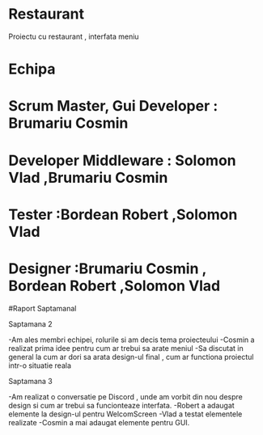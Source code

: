 # Restaurant

Proiectu cu restaurant , interfata meniu

# Echipa

  # Scrum Master, Gui Developer : Brumariu Cosmin
  # Developer Middleware : Solomon Vlad ,Brumariu Cosmin
  # Tester :Bordean Robert ,Solomon Vlad
  # Designer :Brumariu Cosmin , Bordean Robert ,Solomon Vlad

#Raport Saptamanal

Saptamana 2

-Am ales membri echipei, rolurile si am decis tema proiecteului
-Cosmin a realizat prima idee pentru cum ar trebui sa arate meniul
-Sa discutat in general la cum ar dori sa arata design-ul final , cum ar functiona proiectul intr-o situatie reala

Saptamana 3

-Am realizat o conversatie pe Discord , unde am vorbit din nou despre design si cum ar trebui sa funcionteaze interfata.
-Robert a adaugat elemente la design-ul pentru WelcomScreen
-Vlad a testat elementele realizate
-Cosmin a mai adaugat elemente pentru GUI.


  

